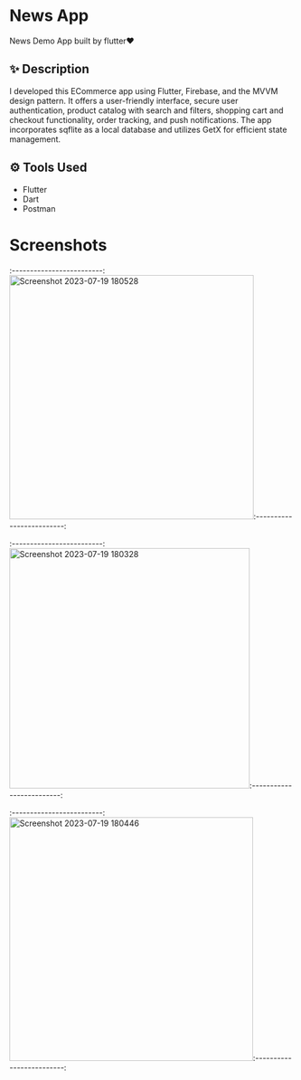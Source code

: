 
# News App

News Demo App built by flutter❤️ 

## ✨ Description
I developed this ECommerce app using Flutter, Firebase, and the MVVM design pattern. It offers a user-friendly interface, secure user authentication, product catalog with search and filters, shopping cart and checkout functionality, order tracking, and push notifications. The app incorporates sqflite as a local database and utilizes GetX for efficient state management.


## ⚙ Tools Used
- Flutter 
- Dart
- Postman



# Screenshots

:-------------------------:
<img width="432" alt="Screenshot 2023-07-19 180528" src="https://github.com/Dola1122/news_app/assets/90573805/7e5ac4af-6129-471a-ad2b-fe701a833fd2">:-------------------------:

:-------------------------:
<img width="425" alt="Screenshot 2023-07-19 180328" src="https://github.com/Dola1122/news_app/assets/90573805/4d973722-972f-4a30-919b-6be685550ea5">:-------------------------: 

:-------------------------:
<img width="431" alt="Screenshot 2023-07-19 180446" src="https://github.com/Dola1122/news_app/assets/90573805/5c1dd463-1b7b-4f3f-87fc-49757073ade3">:-------------------------:  


